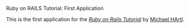 Ruby on RAILS Tutorial: First Application

This is the first application for the [*Ruby on Rails Tutorial*](http://railstutorial.org/)
by [Michael HArtl](http://michaelhartl.com/).

